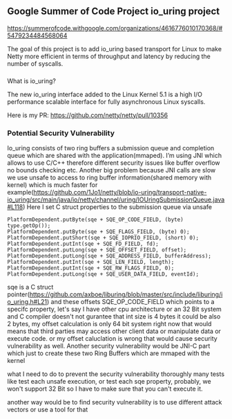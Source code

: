 ## Google Summer of Code Project io_uring project

https://summerofcode.withgoogle.com/organizations/4616776010170368/#5479234484568064

The goal of this project is to add io_uring based transport for Linux to make Netty more efficient in terms of throughput and latency by reducing the number of syscalls.

### 
What is io_uring?

The new io_uring interface added to the Linux Kernel 5.1 is a high I/O performance scalable interface for fully asynchronous Linux syscalls. 

Here is my PR: https://github.com/netty/netty/pull/10356

### Potential Security Vulnerability

Io_uring consists of two ring buffers a submission queue and completion queue which are shared with the application(mmaped). I’m using JNI which allows to use C/C++ therefore  different security issues like buffer overflow no bounds checking etc. 
Another big problem because JNI calls are slow we use unsafe to access to ring buffer information(shared memory with kernel)  which is much faster for example(https://github.com/1Jo1/netty/blob/io-uring/transport-native-io_uring/src/main/java/io/netty/channel/uring/IOUringSubmissionQueue.java#L118)
Here I set C struct properties to the submission queue via unsafe
```
PlatformDependent.putByte(sqe + SQE_OP_CODE_FIELD, (byte) type.getOp());
PlatformDependent.putByte(sqe + SQE_FLAGS_FIELD, (byte) 0);
PlatformDependent.putShort(sqe + SQE_IOPRIO_FIELD, (short) 0);
PlatformDependent.putInt(sqe + SQE_FD_FIELD, fd);
PlatformDependent.putLong(sqe + SQE_OFFSET_FIELD, offset);
PlatformDependent.putLong(sqe + SQE_ADDRESS_FIELD, bufferAddress);
PlatformDependent.putInt(sqe + SQE_LEN_FIELD, length);
PlatformDependent.putInt(sqe + SQE_RW_FLAGS_FIELD, 0);
PlatformDependent.putLong(sqe + SQE_USER_DATA_FIELD, eventId);
```
sqe is a C struct pointer(https://github.com/axboe/liburing/blob/master/src/include/liburing/io_uring.h#L21) and these offsets SQE_OP_CODE_FIELD which points to a specifc property,
let's say I have other cpu architecture or an 32 Bit system and C compiler doesn't not gurantee that int size is 4 bytes it could be also 2 bytes, my offset calculation is only 64 bit system right now that would means that third parties may access other client data or manipulate data or execute code.
or my offset caluclation is wrong that would cause security vulnerability as well. Another security vulnerability would be JNI-C part which just to create these two Ring Buffers which are mmaped with the kernel

what I need to do to prevent the security vulnerability thoroughly many tests like test each unsafe execution, or  test each sqe property, 
probably, we won't support 32 Bit so I have to make sure that you can't execute it. 

another way would be to find security vulnerability is to use different attack vectors or use a tool for that
